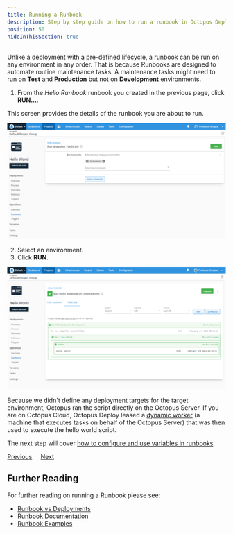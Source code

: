 ```yaml
---
title: Running a Runbook
description: Step by step guide on how to run a runbook in Octopus Deploy.
position: 50
hideInThisSection: true
---
```


Unlike a deployment with a pre-defined lifecycle, a runbook can be run on any environment in any order.  That is because Runbooks are designed to automate routine maintenance tasks.  A maintenance tasks might need to run on **Test** and **Production** but not on **Development** environments.

1. From the *Hello Runbook* runbook you created in the previous page, click **RUN...**.

This screen provides the details of the runbook you are about to run.

![run runbook basic options](images/run-runbook-basic-options.png)

2. Select an environment.
3. Click **RUN**.

![run runbook results](images/run-hello-runbook-results.png)

Because we didn't define any deployment targets for the target environment, Octopus ran the script directly on the Octopus Server.  If you are on Octopus Cloud, Octopus Deploy leased a [dynamic worker](/docs/infrastructure/workers/dynamic-worker-pools.md#on-demand) (a machine that executes tasks on behalf of the Octopus Server) that was then used to execute the hello world script.

The next step will cover [how to configure and use variables in runbooks](/docs/getting-started/first-runbook-run/runbook-specific-variables.md).

<span><a class="btn btn-outline-dark" href="/docs/getting-started/first-runbook-run/define-the-runbook-process">Previous</a></span>&nbsp;&nbsp;&nbsp;&nbsp;&nbsp;<span><a class="btn btn-success" href="/docs/getting-started/first-runbook-run/runbook-specific-variables">Next</a></span>

## Further Reading

For further reading on running a Runbook please see:

- [Runbook vs Deployments](/docs/runbooks/runbooks-vs-deployments/index.md)
- [Runbook Documentation](/docs/runbooks/index.md)
- [Runbook Examples](/docs/runbooks/runbook-examples/index.md)